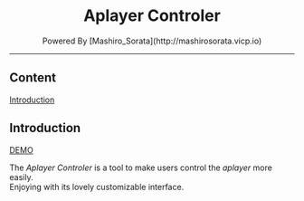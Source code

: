 <div align="center"><h1>Aplayer Controler</h1></div>
<div align="center">Powered By [Mashiro_Sorata](http://mashirosorata.vicp.io)</div>

---

## Content
[Introduction](#u1)

<h2 id="u1">Introduction</h2>

[DEMO](http://mashirosorata.vicp.io/others/Aplayer-Controler-demo/index.html)

The *Aplayer Controler* is a tool to make users control the *aplayer* more easily. <br>Enjoying with its lovely customizable interface.
